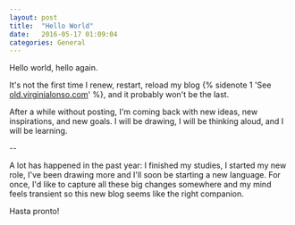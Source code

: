 ```yaml
---
layout: post
title:  "Hello World"
date:   2016-05-17 01:09:04
categories: General
---
```


Hello world,
hello again.

It's not the first time I renew, restart, reload my blog {% sidenote 1 'See [old.virginialonso.com](http://old.virginialonso.com)' %}, and it probably won't be the last.

After a while without posting, I'm coming back with new ideas, new inspirations, and new goals. I will be drawing, I will be thinking aloud, and I will be learning.

--

A lot has happened in the past year: I finished my studies, I started my new role, I've been drawing more and I'll soon be starting a new language. For once, I'd like to capture all these big changes somewhere and my mind feels transient so this new blog seems like the right companion.

Hasta pronto!